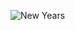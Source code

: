![New Years](https://user-images.githubusercontent.com/89913900/209908745-72298ae8-50dc-496b-9942-435151fc0b88.png)
